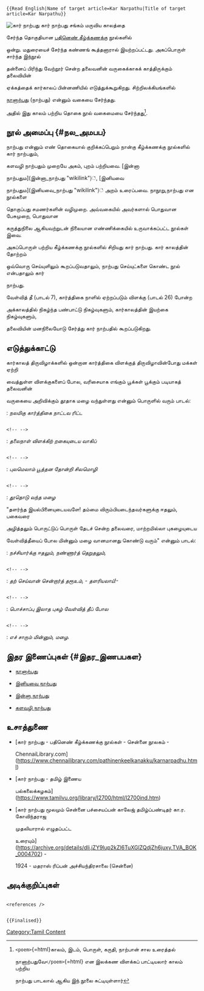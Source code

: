 ```{=mediawiki}
{{Read English|Name of target article=Kar Narpathu|Title of target article=Kar Narpathu}}
```
![கார் நாற்பது](Kaar40.jpg "கார் நாற்பது") கார் நாற்பது சங்கம் மருவிய காலத்தை
சேர்ந்த தொகுதியான [பதினெண் கீழ்க்கணக்கு](பதினெண்_கீழ்க்கணக்கு "wikilink") நூல்களில்
ஒன்று. மதுரையைச் சேர்ந்த கண்ணங் கூத்தனாரால் இயற்றப்பட்டது. அகப்பொருள் சார்ந்த இந்நூல்
தன்னைப் பிரிந்து வேற்றூர் சென்ற தலைவனின் வருகைக்காகக் காத்திருக்கும் தலைவியின்
ஏக்கத்தைக் கார்காலப் பின்னணியில் எடுத்துக்கூறுகிறது. சிற்றிலக்கியங்களில்
[நானாற்பது](நானாற்பது_(பாட்டியல்) "wikilink") (நாற்பது) என்னும் வகையை சேர்ந்தது.
அதில் இது காலம் பற்றிய தொகை நூல் வகைமையை சேர்ந்தது[^1].

## நூல் அமைப்பு {#நல_அமபப}

நாற்பது என்னும் எண் தொகையால் குறிக்கப்பெறும் நான்கு கீழ்க்கணக்கு நூல்களில் கார் நாற்பதும்,
களவழி நாற்பதும் முறையே அகம், புறம் பற்றியவை. [இன்னா
நாற்பதும](இன்னா_நாற்பது "wikilink")், [இனியவை
நாற்பதும](இனியவை_நாற்பது "wikilink")் அறம் உரைப்பவை. நாநூறு,நாற்பது என நூல்களை
தொகுப்பது சமணர்களின் வழிமுறை. அவ்வகையில் அவர்களால் பொதுவான பேசுமுறை, பொதுவான
கருத்துநிலை ஆகியவற்றுடன் நிலையான எண்ணிக்கையில் உருவாக்கப்பட்ட நூல்கள் இவை.

அகப்பொருள் பற்றிய கீழ்க்கணக்கு நூல்களில் சிறியது கார் நாற்பது. கார் காலத்தின் தோற்றம்
ஒவ்வொரு செய்யுளிலும் கூறப்படுவதாலும், நாற்பது செய்யுட்களை கொண்ட நூல் என்பதாலும் கார்
நாற்பது.

வேள்வித் தீ (பாடல் 7), கார்த்திகை நாளில் ஏற்றப்படும் விளக்கு (பாடல் 26) போன்ற
அக்காலத்தில் நிகழ்ந்த பண்பாட்டு நிகழ்வுகளும், கார்காலத்தின் இயற்கை நிகழ்வுகளும்,
தலைவியின் மனநிலையோடு சேர்த்து கார் நாற்பதில் கூறப்படுகிறது.

## எடுத்துக்காட்டு

கார்காலத் திருவிழாக்களில் ஒன்றான கார்த்திகை விளக்குத் திருவிழாவின்போது மக்கள் ஏற்றி
வைத்துள்ள விளக்குகளைப் போல, வரிசையாக எங்கும் பூக்கள் பூக்கும் படியாகத் தலைவனின்
வருகையை அறிவிக்கும் தூதாக மழை வந்துள்ளது என்னும் பொருளில் வரும் பாடல்:

:   *நலமிகு கார்த்திகை நாட்டவ ரிட்ட*

```{=html}
<!-- -->
```

:   *தலைநாள் விளக்கிற் றகையுடைய வாகிப்*

```{=html}
<!-- -->
```

:   *புலமெலாம் பூத்தன தோன்றி சிலமொழி*

```{=html}
<!-- -->
```

:   *தூதொடு வந்த மழை*

\"தளர்ந்த இயல்பினையுடையவளே! தம்மை விரும்பியடைந்தவர்களுக்கு ஈதலும், பகைவரை
அழித்தலும் பொருட்டுப் பொருள் தேடச் சென்ற தலைவரை, மாற்றமில்லா புகழையுடைய
வேள்வித்தீயைப் போல மின்னும் மழை வானமானது கொண்டு வரும்\" என்னும் பாடல்:

:   *நச்சியார்க்கு ஈதலும், நண்ணார்த் தெறுதலும்,*

```{=html}
<!-- -->
```

:   *தற் செய்வான் சென்றார்த் தரூஉம், - தளரியலாய்!-*

```{=html}
<!-- -->
```

:   *பொச்சாப்பு இலாத புகழ் வேள்வித் தீப் போல*

```{=html}
<!-- -->
```

:   *எச் சாரும் மின்னும், மழை.*

## இதர இணைப்புகள் {#இதர_இணபபகள}

-   [நானாற்பது](நானாற்பது_(பாட்டியல்) "wikilink")
-   [இனியவை நாற்பது](இனியவை_நாற்பது "wikilink")
-   [இன்னா நாற்பது](இன்னா_நாற்பது "wikilink")
-   [களவழி நாற்பது](களவழி_நாற்பது "wikilink")

## உசாத்துணை

-   [கார் நாற்பது - பதினெண் கீழ்க்கணக்கு நூல்கள் - சென்னை நூலகம் -
    ChennaiLibrary.com](https://www.chennailibrary.com/pathinenkeelkanakku/karnarpadhu.html)
-   [கார் நாற்பது - தமிழ் இணைய
    பல்கலைக்கழகம்](https://www.tamilvu.org/library/l2700/html/l2700ind.htm)
-   [கார் நாற்பது மூலமும் சென்னை பச்சையப்பன் காலேஜ் தமிழ்ப்பண்டிதர் கா.ர. கோவிந்தராஜ
    முதலியாரால் எழுதப்பட்ட
    உரையும்](https://archive.org/details/dli.jZY9lup2kZl6TuXGlZQdjZh6juxy.TVA_BOK_0004702) -
    1924 - மதராஸ் ரிப்பன் அச்சியந்திரசாலை (சென்னை)

## அடிக்குறிப்புகள்

```{=html}
<references />
```
```{=mediawiki}
{{Finalised}}
```
[Category:Tamil Content](Category:Tamil_Content "wikilink")

[^1]: `<poem>`{=html}காலம், இடம், பொருள், கருதி, நாற்பான் சால உரைத்தல்
    நானாற்பதுவே`</poem>`{=html} என இலக்கண விளக்கப் பாட்டியலார் காலம் பற்றிய
    நாற்பது பாடலால் ஆகிய இந் நூலை சுட்டியுள்ளார்
